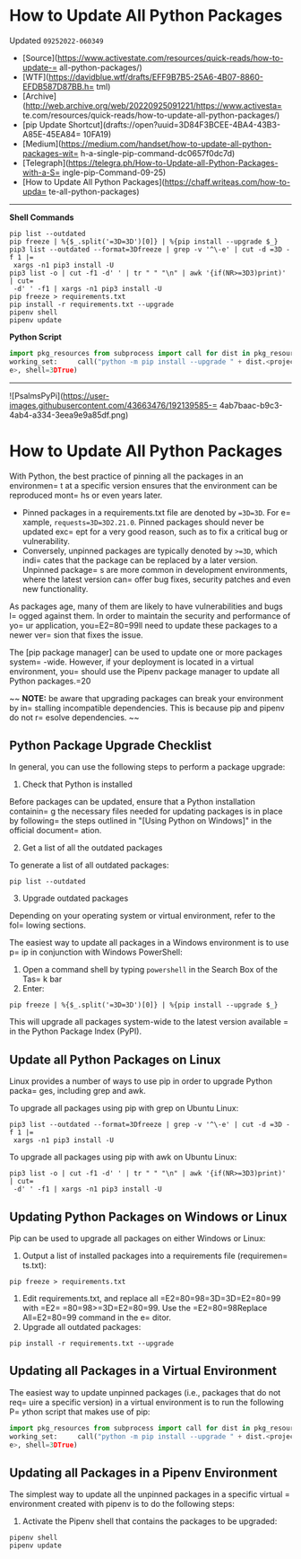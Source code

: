 # How to Update All Python Packages

Updated `09252022-060349`

- [Source](https://www.activestate.com/resources/quick-reads/how-to-update-=
all-python-packages/)
- [WTF](https://davidblue.wtf/drafts/EFF9B7B5-25A6-4B07-8860-EFDB587D87BB.h=
tml)
- [Archive](http://web.archive.org/web/20220925091221/https://www.activesta=
te.com/resources/quick-reads/how-to-update-all-python-packages/)
- [pip Update Shortcut](drafts://open?uuid=3D84F3BCEE-4BA4-43B3-A85E-45EA84=
10FA19)
- [Medium](https://medium.com/handset/how-to-update-all-python-packages-wit=
h-a-single-pip-command-dc0657f0dc7d)
- [Telegraph](https://telegra.ph/How-to-Update-all-Python-Packages-with-a-S=
ingle-pip-Command-09-25)
- [How to Update All Python Packages](https://chaff.writeas.com/how-to-upda=
te-all-python-packages)

---

**Shell Commands**

```shell
pip list --outdated
pip freeze | %{$_.split('=3D=3D')[0]} | %{pip install --upgrade $_}
pip3 list --outdated --format=3Dfreeze | grep -v '^\-e' | cut -d =3D -f 1 |=
 xargs -n1 pip3 install -U
pip3 list -o | cut -f1 -d' ' | tr " " "\n" | awk '{if(NR>=3D3)print)' | cut=
 -d' ' -f1 | xargs -n1 pip3 install -U
pip freeze > requirements.txt
pip install -r requirements.txt --upgrade
pipenv shell
pipenv update
```

**Python Script**

```python
import pkg_resources from subprocess import call for dist in pkg_resources.=
working_set:     call("python -m pip install --upgrade " + dist.<projectnam=
e>, shell=3DTrue)
```

---

![PsalmsPyPi](https://user-images.githubusercontent.com/43663476/192139585-=
4ab7baac-b9c3-4ab4-a334-3eea9e9a85df.png)

# How to Update All Python Packages

With Python, the best practice of pinning all the packages in an environmen=
t at a specific version ensures that the environment can be reproduced mont=
hs or even years later.

- Pinned packages in a requirements.txt file are denoted by `=3D=3D`. For e=
xample, `requests=3D=3D2.21.0`. Pinned packages should never be updated exc=
ept for a very good reason, such as to fix a critical bug or vulnerability.
- Conversely, unpinned packages are typically denoted by `>=3D`, which indi=
cates that the package can be replaced by a later version. Unpinned package=
s are more common in development environments, where the latest version can=
 offer bug fixes, security patches and even new functionality.

As packages age, many of them are likely to have vulnerabilities and bugs l=
ogged against them. In order to maintain the security and performance of yo=
ur application, you=E2=80=99ll need to update these packages to a newer ver=
sion that fixes the issue.

The [pip package manager] can be used to update one or more packages system=
-wide. However, if your deployment is located in a virtual environment, you=
 should use the Pipenv package manager to update all Python packages.=20

~~
**NOTE:** be aware that upgrading packages can break your environment by in=
stalling incompatible dependencies. This is because pip and pipenv do not r=
esolve dependencies.
~~

## Python Package Upgrade Checklist

In general, you can use the following steps to perform a package upgrade:

1. Check that Python is installed

Before packages can be updated, ensure that a Python installation containin=
g the necessary files needed for updating packages is in place by following=
 the steps outlined in "[Using Python on Windows]" in the official document=
ation.

2. Get a list of all the outdated packages

To generate a list of all outdated packages:

```shell
pip list --outdated
```

3. Upgrade outdated packages

Depending on your operating system or virtual environment, refer to the fol=
lowing sections.

The easiest way to update all packages in a Windows environment is to use p=
ip in conjunction with Windows PowerShell:

1. Open a command shell by typing `powershell` in the Search Box of the Tas=
k bar
2. Enter:

```shell
pip freeze | %{$_.split('=3D=3D')[0]} | %{pip install --upgrade $_}

```

This will upgrade all packages system-wide to the latest version available =
in the Python Package Index (PyPI).

## Update all Python Packages on Linux

Linux provides a number of ways to use pip in order to upgrade Python packa=
ges, including grep and awk.

To upgrade all packages using pip with grep on Ubuntu Linux:

```shell
pip3 list --outdated --format=3Dfreeze | grep -v '^\-e' | cut -d =3D -f 1 |=
 xargs -n1 pip3 install -U
```

To upgrade all packages using pip with awk on Ubuntu Linux:

```shell
pip3 list -o | cut -f1 -d' ' | tr " " "\n" | awk '{if(NR>=3D3)print)' | cut=
 -d' ' -f1 | xargs -n1 pip3 install -U
```

## Updating Python Packages on Windows or Linux

Pip can be used to upgrade all packages on either Windows or Linux:

1. Output a list of installed packages into a requirements file (requiremen=
ts.txt):

```shell
pip freeze > requirements.txt
```

1. Edit requirements.txt, and replace all =E2=80=98=3D=3D=E2=80=99 with =E2=
=80=98>=3D=E2=80=99. Use the =E2=80=98Replace All=E2=80=99 command in the e=
ditor.
2. Upgrade all outdated packages:

```shell
pip install -r requirements.txt --upgrade
```

## Updating all Packages in a Virtual Environment

The easiest way to update unpinned packages (i.e., packages that do not req=
uire a specific version) in a virtual environment is to run the following P=
ython script that makes use of pip:

```python
import pkg_resources from subprocess import call for dist in pkg_resources.=
working_set:     call("python -m pip install --upgrade " + dist.<projectnam=
e>, shell=3DTrue)
```

## Updating all Packages in a Pipenv Environment

The simplest way to update all the unpinned packages in a specific virtual =
environment created with pipenv is to do the following steps:

1. Activate the Pipenv shell that contains the packages to be upgraded:

```shell
pipenv shell
pipenv update
```
